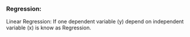 ### Regression:
Linear Regression: If one dependent variable (y) depend on independent variable (x) is know as Regression.

